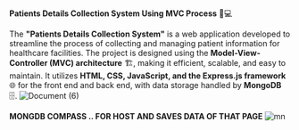 **Patients Details Collection System Using MVC Process** 🏥💻

The **"Patients Details Collection System"** is a web application developed to streamline the process of collecting and managing patient information for healthcare facilities. The project is designed using the **Model-View-Controller (MVC) architecture** 🏗️, making it efficient, scalable, and easy to maintain. It utilizes **HTML, CSS, JavaScript, and the Express.js framework** 🌐 for the front end and back end, with data storage handled by **MongoDB** 🗄️.
![Document (6)](https://github.com/santhosh801/mvc-backend/assets/146916164/7824858b-0488-4eef-988c-09a5bfba1421)


**MONGDB COMPASS .. FOR HOST AND SAVES DATA OF THAT PAGE**
![mn](https://github.com/santhosh801/mvc-backend/assets/146916164/221276f3-aa60-4e52-ba67-077f5c0c0142)
